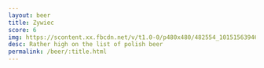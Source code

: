```yaml
---
layout: beer
title: Zywiec
score: 6
img: https://scontent.xx.fbcdn.net/v/t1.0-0/p480x480/482554_10151563946353745_976172500_n.jpg?oh=a69996647e74888f0304b13ed387fa11&oe=591FEA04
desc: Rather high on the list of polish beer
permalink: /beer/:title.html
---
```

